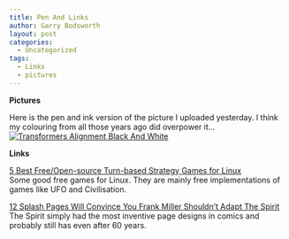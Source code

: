 ```yaml
---
title: Pen And Links
author: Garry Bodsworth
layout: post
categories:
  - Uncategorized
tags:
  - Links
  - pictures
---
```

**Pictures**

Here is the pen and ink version of the picture I uploaded yesterday. I think my colouring from all those years ago did overpower it&#8230;  
<a href="http://www.flickr.com/photos/30985632@N05/2907455893/" class="flickr-image" target="_blank" title="Transformers Alignment Black And White"><img src="http://farm4.static.flickr.com/3128/2907455893_172cd939e5.jpg" alt="Transformers Alignment Black And White" /></a>

**Links**

[5 Best Free/Open-source Turn-based Strategy Games for Linux][1]  
Some good free games for Linux. They are mainly free implementations of games like UFO and Civilisation.

[12 Splash Pages Will Convince You Frank Miller Shouldn&#8217;t Adapt The Spirit][2]  
The Spirit simply had the most inventive page designs in comics and probably still has even after 60 years.

 [1]: http://www.junauza.com/2008/09/5-best-freeopen-source-turn-based.html
 [2]: http://io9.com/5057390/12-splash-pages-will-convince-you-frank-miller-shouldnt-adapt-the-spirit
